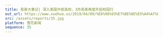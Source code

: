 ```yaml
---
title: 易美大事记| 深入美国中部高校，3月易美再度开启校园行
out_url: https://www.xuehua.us/2019/04/09/%E6%98%93%E7%BE%8E%E5%A4%A7%E4%BA%8B%E8%AE%B0-%E6%B7%B1%E5%85%A5%E7%BE%8E%E5%9B%BD%E4%B8%AD%E9%83%A8%E9%AB%98%E6%A0%A1%EF%BC%8C3%E6%9C%88%E6%98%93%E7%BE%8E%E5%86%8D%E5%BA%A6%E5%BC%80%E5%90%AF/
src: /assets/reports/35.jpg
platform: 雪花新闻
sequence: 35
---
```

